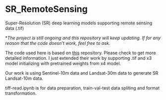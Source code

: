 # SR_RemoteSensing

Super-Resolution (SR) deep learning models supporting remote sensing data (.tif)

*_The project is still ongoing and this repository will keep updating. If for any reason that the code doesn't work, feel free to ask._

The code used here is based on [this](https://github.com/xinntao/BasicSR) repository. Please check to get more detailed information. 
I just extended their work by supporting .tif and x3 model initializing with pretrained weights from x4 model.

Our work is using Sentinel-10m data and Landsat-30m data to generate SR Landsat-10m data.

tiff-read.ipynb is for data preparation, train-val-test data spliting and format transformation. 
